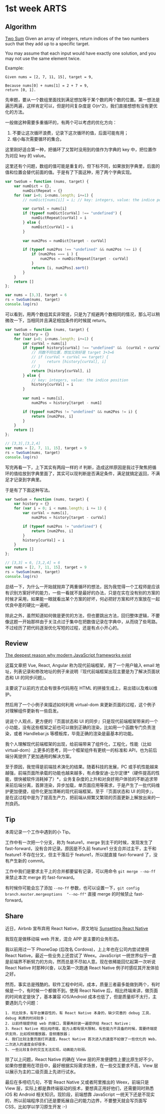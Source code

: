 # 1st week ARTS 

## Algorithm

[Two Sum](https://leetcode.com/problems/two-sum/description/)
Given an array of integers, return indices of the two numbers such that they add up to a specific target.

You may assume that each input would have exactly one solution, and you may not use the same element twice.

Example:

```
Given nums = [2, 7, 11, 15], target = 9,

Because nums[0] + nums[1] = 2 + 7 = 9,
return [0, 1].
```

先审题，要从一个数组里面找到满足想加等于某个数的两个数的位置。第一想法是遍历两遍，这样肯定可以，但是时间复杂度是 O(n^2)，我们直接想想有没有更优化的方法。

一般做这种需要多重循环的，有两个可以考虑的优化方向：
1. 不要让这次循环浪费，记录下这次循环的值，后面可能有用；
2. 缩小每次需要循环的集合。

这里刚好适合第一种，把循环了又暂时没用到的值作为字典的 key 中，把位置作为对应 key 的 value。

这里还有个问题，数组的值可能是重复的，但下标不同，如果放到字典里，后面的值和位置会替代前面的值。于是有了下面这种，用了两个字典实现。

```js
var twoSum = function (nums, target) {
    var numDict = {},
        numDictRepeat = {}
    for (var i=0; i<nums.length; i+=1) {
        // numDict[nums[i]] = i; // key: integers, value: the indice position

        var curVal = nums[i]
        if (typeof numDict[curVal] !== "undefined") {
            numDictRepeat[curVal] = i
        } else {
            numDict[curVal] = i
        }
        
        var num2Pos = numDict[target - curVal]

        if (typeof num2Pos !== "undefined" && num2Pos !== i) {
            if (num2Pos === i ) {
                num2Pos = numDictRepeat[target - curVal]
            }
            return [i, num2Pos].sort()
        }
    }
    return []
};

var nums = [3,3], target = 6
rs = twoSum(nums, target)
console.log(rs)
```

可以看到，用两个数组其实非常搓，只是为了规避两个数相同的情况，那么可以稍微改一下，当相同并且满足相加条件的时候就 return。


```js
var twoSum = function (nums, target) {
    var history = {}
    for (var i=0; i<nums.length; i+=1) {
        var curVal = nums[i]
        if (typeof history[curVal] !== "undefined" &&  (curVal + curVal) == target ) {
            // 同数不同位置，想加又刚好是 target 3+3=6
            // if (curVal + curVal == target) {
            //     return [history[curVal], i]
            // }
            return [history[curVal], i]
        } else {
            // key: integers, value: the indice position
            history[curVal] = i
        }
        
        var num1 = nums[i],
            num2Pos = history[target - num1]

        if (typeof num2Pos != "undefined" && num2Pos != i) {
            return [num2Pos, i]
        }
    }
    return []
};

// [3,3],[3,2,4]
var nums = [2, 7, 11, 15], target = 9
rs = twoSum(nums, target)
console.log(rs)
```

写完再看一下，上下其实有两段一样的 if 判断，造成这样原因是我过于聚焦把循环的值给放到字典里面了，其实可以现判断是否满足条件，满足就搞定返回，不满足才记录到字典里。

于是有了下面这种写法。

```js
var twoSum = function (nums, target) {
    var history = {}
    for (var i = 0; i < nums.length; i += 1) {
        var curVal = nums[i],
            num2Pos = history[target - curVal]

        if (typeof num2Pos != "undefined") {
            return [num2Pos, i]
        }
        history[curVal] = i
    }
    return []
};

// [3,3] = 6, [3,2,4] = 6
var nums = [2, 7, 11, 15], target = 9
rs = twoSum(nums, target)
console.log(rs)
```

总结一下，为什么一开始就抛弃了两重循环的想法，因为我觉得一个工程师是应该有识别方案好坏的能力，一些一看就不是最好的办法，只是在实在没有别的方案的时候才采用，如果能一眼就看出某个方案的好坏，何必把好方案和坏方案放在一起优良中差的硬比一遍呢。

除此之外，虽然知道如何做是更优的方法，但也要跳出方法，回归整体逻辑，不要像这题一开始那样由于关注点过于集中在把数值记录在字典中，从而绕了些弯路。不过经历了把代码逐渐优化写短的过程，还是有点小开心的。


## Review
[The deepest reason why modern JavaScript frameworks exist](https://medium.com/dailyjs/the-deepest-reason-why-modern-javascript-frameworks-exist-933b86ebc445)

这篇文章把 Vue, React, Angular 称为现代前端框架，用了一个用户输入 email 地址，列表记录和修改地址的例子来说明『现代前端框架出现主要是为了解决页面状态和 UI 的同步问题』。

主要说了以前的方式会有很多代码用在 HTML 的拼接生成上，易出错以及难以维护。

然后用了一个小例子来描述如何利用 virtual-dom 来更新页面的过程，这个例子对理解组件更新有一些启发。

说说个人观点，更方便的『页面状态和 UI 的同步』只是现代前端框架带来的一个小功能，没有这些框架之前也可以做到正确的渲染，比如用一个函数专门负责渲染，或者 Handlebar.js 等模板库，毕竟正确的渲染是最基本的功能。

我个人理解现代前端框架的出现，给前端带来了组件化，工程化，性能（比如 virtual-dom）上更多的思考，同一个框架组件有更统一的标准和 API，也为前后端分离提供了更加通用的解决方案。

至于原因，我觉得是前端技术演化的结果。随着科技的发展，PC 或手机性能越来越强，前端页面所承载的功能也越来越多，有点像安迪-比尔定律*（硬件提高的性能，很快被软件消耗掉了）*，业务复杂度的上升和对良好用户体验的不断追求带来前后端分离，首屏渲染，异步加载，单页面应用等需求，于是产生了一批代码维护更加便捷，组件化更加清晰的现代前端框架。至于『页面状态和 UI 的同步』，是在这过程中是为了提高生产力，把前端从频繁又繁琐的页面更新上解放出来的一剂良药。


## Tip
本周记录一个工作中遇到的小 Tip。

工作中有一次把一个分支，称为 feature1，merge 到主干的时候，发现发生了 fast-forward，没有合并记录。原因是不久前 feature1 分支合并过主干，主干和 feature1 不存在分叉，但主干落后于 feature1，所以就直接 fast-forward 了，没有产生新的 commit。

工作中我们是要求主干上的合并都要留有记录，可以用命令 `git merge --no-ff` 来禁止本次 merge 的 fast-forward。

有时候你可能会忘了添加 `--no-ff` 参数，也可以设置一下，`git config branch.master.mergeoptions  "--no-ff"` 直接 merge 的时候禁止 fast-forward。

## Share

近日，Airbnb 宣布弃用 React Native，原文地址 [Sunsetting React Native
](https://medium.com/airbnb-engineering/sunsetting-react-native-1868ba28e30a)

我现在是做移动端 web 开发，混合 APP 是主要的业务形态。

我以前用过一下 PhoneGap (后改名 Cordova)，上上年也在公司内尝试使用 React Native，最近一些业务上还尝试了 Weex。JavaScript 一统世界似乎一直是前端界不断努力的方向，然而总是不尽如人意。现在依稀能回忆起第一次听说 React Native 时那种兴奋，以及第一次跑通 React Native 例子时感叹其开发体验之好。

然而，事实总是残酷的。软件工程中时间，成本，质量三者最多能做到两个，有时候是一个，有时候一个都做不到。使用 React Native 后，相比终端来讲，做页面的时间肯定是快了，基本兼容 iOS/Android 成本也低了，但是质量却不太行，主要遇到几个问题：

	1. 坑比较多，有平台兼容性的，有 React Native 本身的，缺少完善的 debug 工具，debug 耗费的时间较多；
	2. 以前终端提供给 web 的接口，需要再封装一遍提供给 React Native；
	3. React Native 相比纯终端，能力上都有很大限制，有些能力不具备的时候，需要终端提供支持，比如视频播放器，音频播放器；
	4. 我们比较注重页面打开速度，React Native 首次进入的速度不如做了一些优化的 Web，二次进入的速度会好很多，
	5. 一些比较复杂的交互无法实现，动画能力较弱。

除了以上问题，React Native 的确在 View 层的开发便捷性上要比原生好不少。如果你想要用在项目中，最好根据实际需求场景，在一些交互要求不高，View 层以展示为主的二级页面上先进行试水。

最后在多唠叨几句，不管 React Native 又或者阿里推出的 Weex，前端只是 View 层，实际上都是靠终端驱动的技术，要想真正用好他们，还需要同时熟悉 iOS 和 Android 相关知识。现阶段，前端想靠 JavaScript 一统天下还是不现实的，所以前端程序员们还是要拓展自己的能力边界，不要整天就会写页面写 CSS，比如学以学习原生开发 :-)

